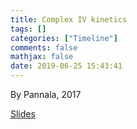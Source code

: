 ```yaml
---
title: Complex IV kinetics
tags: []
categories: ["Timeline"]
comments: false
mathjax: false
date: 2019-06-25 15:43:41
---
```


By Pannala, 2017

<!-- more -->

[Slides](https://docs.google.com/presentation/d/1QPpFew07uErRmtSQ7Wmt4k_3oj8cqJHx/edit)
